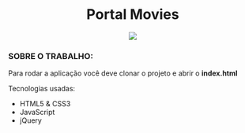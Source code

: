 <h1 align="center"> Portal Movies </h1>

<p align="center">
<img src="https://user-images.githubusercontent.com/39227316/91163472-fef8d700-e6a3-11ea-9051-87474a322771.gif">
</p>

<h3> SOBRE O TRABALHO:</h3>

Para rodar a aplicação você deve clonar o projeto e abrir o <strong>index.html</strong></p>

Tecnologias usadas:

- HTML5 & CSS3
- JavaScript
- jQuery
